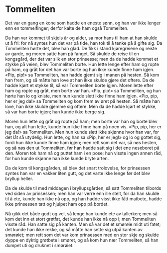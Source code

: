 # Tommeliten

Det var en gang en kone som hadde en eneste sønn, og han var ikke lenger enn en tommelfinger; derfor kalte de ham også Tommeliten.

Da han var kommet til skjels år og alder, sa mor hans til ham at han skulde ut å fri: for nå syntes hun det var på tide, han tok til å tenke på å gifte sig. Da Tommeliten hørte det, blev han glad. De fikk i stand kjøregreiene og reiste av garde, og moren satte ham på fanget. Så skulde de reise til en kongsgård, der det var slik en stor prinsesse; men da de hadde kommet et stykke på veien, blev Tommeliten borte. Hun lette lenge efter ham og ropte på ham, og gråt for det han var borte og hun ikke kunde finne ham igjen. «Pip, pip!» sa Tommeliten, han hadde gjemt sig i manen på hesten. Så kom han frem, og så måtte han love at han ikke skulde gjøre det oftere. Da de hadde kjørt et stykke til, så var Tommeliten borte igjen. Moren lette efter ham og ropte og gråt, men borte var han. «Pip, pip!» sa Tommeliten, og hun hørte han lo og kniste, men hun kunde slett ikke finne ham igjen. «Pip, pip, her er jeg da!» sa Tommeliten og kom frem av øret på hesten. Så måtte han love, han ikke skulde gjemme sig oftere. Men da de hadde kjørt et stykke, så var han borte igjen; han kunde ikke berge sig.

Moren hun lette og gråt og ropte på ham; men borte var han og borte blev han, og alt hun lette, kunde hun ikke finne ham på noen vis. «Pip, pip, her er jeg da!» sa Tommeliten. Men hun kunde slett ikke skjønne hvor han var, for det låt så utydelig. Hun lette, og han sa «Pip, her er jeg!» og lo og gottet sig, fordi hun ikke kunde finne ham igjen; men rett som det var, så nøs hesten, og så nøs den ut Tommeliten, før han hadde satt sig i det ene neseboret på den. Moren tok ham nå og puttet ham i en pose; hun visste ingen annen råd, for hun kunde skjønne han ikke kunde bryte arten.

Da de kom til kongsgården, så blev det snart trolovelse, for prinsessen syntes han var en vakker liten gutt, og det varte ikke lenge før det blev bryllup heller.

Da de skulde til med middagen i bryllupsgården, så satt Tommeliten tilbords ved siden av prinsessen; men han var verre enn ille stelt, for da han skulde til å ete, kunde han ikke nå opp, og han hadde visst ikke fått matbete, hadde ikke prinsessen tatt og hjulpet ham opp på bordet.

Nå gikk det både godt og vel, så lenge han kunde ete av tallerken; men så kom det inn et stort grøtfat, det kunde han ikke nå opp i; men Tommeliten visste råd. Han satte sig på kanten. Men så var det et smørøie midt uti fatet; det kunde han ikke rekke, og så måtte han sette sig utpå kanten av smørøiet; men rett som det var kom prinsessen med en stor skje og skulde dyppe en dyktig grøtbete i smøret, og så kom hun nær Tommeliten, så han dumpet uti og druknet i smørøiet.